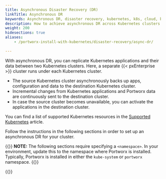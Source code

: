 ```yaml
---
title: Asynchronous Disaster Recovery (DR)
linkTitle: Asynchronous DR
keywords: Asynchronous DR, disaster recovery, kubernetes, k8s, cloud, backup, restore, snapshot, migration
description: How to achieve asynchronous DR across Kubernetes clusters using scheduled migrations
weight: 200
hidesections: true
aliases:
    - /portworx-install-with-kubernetes/disaster-recovery/async-dr/
  
---
```


With asynchronous DR, you can replicate Kubernetes applications and their data between two Kubernetes clusters. Here, a separate {{< pxEnterprise >}} cluster runs under each Kubernetes cluster.

* The source Kubernetes cluster asynchronously backs up apps, configuration and data to the destination Kubernetes cluster.
* Incremental changes from Kubernetes applications and Portworx data are continuously sent to the destination cluster.
* In case the source cluster becomes unavailable, you can activate the applications in the destination cluster.


You can find a list of supported Kubernetes resources in the [Supported Kubernetes](/operations/operate-kubernetes/disaster-recovery/async-dr/supported-kubernetes-resources/) article.


Follow the instructions in the following sections in order to set up an asynchronous DR for your cluster.

{{<info>}}
**NOTE:** The following sections require specifying a `<namespace>`. In your environment, update this to the namespace where Portworx is installed. Typically, Portworx is installed in either the `kube-system` or `portworx` namespace. 
{{</info>}} 

{{<homelist series="setup-AysncDR">}}
